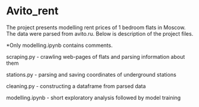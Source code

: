 # Avito_rent
The project presents modelling rent prices of 1 bedroom flats in Moscow. The data were parsed from avito.ru. Below is description of the project files. 

*Only modelling.ipynb contains comments.  


scraping.py - crawling web-pages of flats and parsing information about them

stations.py - parsing and saving coordinates of underground stations

cleaning.py - constructing a dataframe from parsed data

modelling.ipynb - short exploratory analysis followed by model training 
